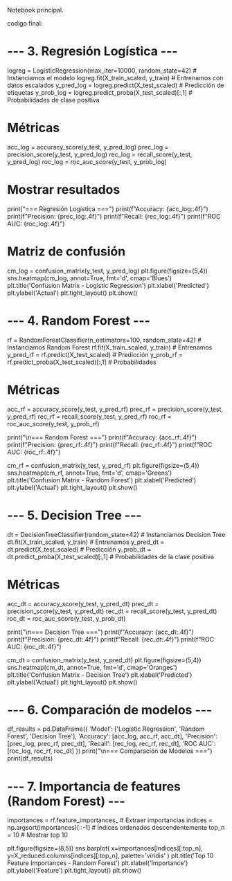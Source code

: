 Notebook principal.

codigo final: 

# --- 3. Regresión Logística ---
logreg = LogisticRegression(max_iter=10000, random_state=42)  # Instanciamos el modelo
logreg.fit(X_train_scaled, y_train)                          # Entrenamos con datos escalados
y_pred_log = logreg.predict(X_test_scaled)                   # Predicción de etiquetas
y_prob_log = logreg.predict_proba(X_test_scaled)[:,1]        # Probabilidades de clase positiva

# Métricas
acc_log = accuracy_score(y_test, y_pred_log)
prec_log = precision_score(y_test, y_pred_log)
rec_log = recall_score(y_test, y_pred_log)
roc_log = roc_auc_score(y_test, y_prob_log)

# Mostrar resultados
print("=== Regresión Logística ===")
print(f"Accuracy:  {acc_log:.4f}")
print(f"Precision: {prec_log:.4f}")
print(f"Recall:    {rec_log:.4f}")
print(f"ROC AUC:   {roc_log:.4f}")

# Matriz de confusión
cm_log = confusion_matrix(y_test, y_pred_log)
plt.figure(figsize=(5,4))
sns.heatmap(cm_log, annot=True, fmt='d', cmap='Blues')
plt.title('Confusion Matrix - Logistic Regression')
plt.xlabel('Predicted')
plt.ylabel('Actual')
plt.tight_layout()
plt.show()

# --- 4. Random Forest ---
rf = RandomForestClassifier(n_estimators=100, random_state=42)  # Instanciamos Random Forest
rf.fit(X_train_scaled, y_train)                                 # Entrenamos
y_pred_rf = rf.predict(X_test_scaled)                           # Predicción
y_prob_rf = rf.predict_proba(X_test_scaled)[:,1]                # Probabilidades

# Métricas
acc_rf = accuracy_score(y_test, y_pred_rf)
prec_rf = precision_score(y_test, y_pred_rf)
rec_rf = recall_score(y_test, y_pred_rf)
roc_rf = roc_auc_score(y_test, y_prob_rf)

print("\n=== Random Forest ===")
print(f"Accuracy:  {acc_rf:.4f}")
print(f"Precision: {prec_rf:.4f}")
print(f"Recall:    {rec_rf:.4f}")
print(f"ROC AUC:   {roc_rf:.4f}")

cm_rf = confusion_matrix(y_test, y_pred_rf)
plt.figure(figsize=(5,4))
sns.heatmap(cm_rf, annot=True, fmt='d', cmap='Greens')
plt.title('Confusion Matrix - Random Forest')
plt.xlabel('Predicted')
plt.ylabel('Actual')
plt.tight_layout()
plt.show()

# --- 5. Decision Tree ---
dt = DecisionTreeClassifier(random_state=42)  # Instanciamos Decision Tree
dt.fit(X_train_scaled, y_train)               # Entrenamos
y_pred_dt = dt.predict(X_test_scaled)         # Predicción
y_prob_dt = dt.predict_proba(X_test_scaled)[:,1]  # Probabilidades de la clase positiva

# Métricas
acc_dt = accuracy_score(y_test, y_pred_dt)
prec_dt = precision_score(y_test, y_pred_dt)
rec_dt = recall_score(y_test, y_pred_dt)
roc_dt = roc_auc_score(y_test, y_prob_dt)

print("\n=== Decision Tree ===")
print(f"Accuracy:  {acc_dt:.4f}")
print(f"Precision: {prec_dt:.4f}")
print(f"Recall:    {rec_dt:.4f}")
print(f"ROC AUC:   {roc_dt:.4f}")

cm_dt = confusion_matrix(y_test, y_pred_dt)
plt.figure(figsize=(5,4))
sns.heatmap(cm_dt, annot=True, fmt='d', cmap='Oranges')
plt.title('Confusion Matrix - Decision Tree')
plt.xlabel('Predicted')
plt.ylabel('Actual')
plt.tight_layout()
plt.show()

# --- 6. Comparación de modelos ---
df_results = pd.DataFrame({
    'Model': ['Logistic Regression', 'Random Forest', 'Decision Tree'],
    'Accuracy': [acc_log, acc_rf, acc_dt],
    'Precision': [prec_log, prec_rf, prec_dt],
    'Recall': [rec_log, rec_rf, rec_dt],
    'ROC AUC': [roc_log, roc_rf, roc_dt]
})
print("\n=== Comparación de Modelos ===")
print(df_results)

# --- 7. Importancia de features (Random Forest) ---
importances = rf.feature_importances_            # Extraer importancias
indices = np.argsort(importances)[::-1]          # Índices ordenados descendentemente
top_n = 10                                       # Mostrar top 10

plt.figure(figsize=(8,5))
sns.barplot(
    x=importances[indices][:top_n],
    y=X_reduced.columns[indices][:top_n],
    palette='viridis'
)
plt.title('Top 10 Feature Importances - Random Forest')
plt.xlabel('Importance')
plt.ylabel('Feature')
plt.tight_layout()
plt.show()
